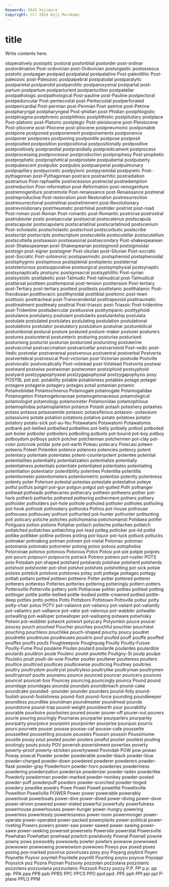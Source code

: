 ```yaml
---
Keywords: 5643 kojimura
Copyright: (C) 2024 Koji Murakami
---
```


# title

Write contents here.



stoperatively postoptic postoral postorbital postorder post-ordinar postordination Post-ordovician post-Ordovician
postorgastic postosseous postotic postpagan postpaid postpalatal postpalatine Post-paleolithic Post-paleozoic post-Paleozoic
postpalpebral postpaludal postparalytic postparietal postparotid postparotitic postparoxysmal postpartal post-partum postpartum
postparturient postparturition postpatellar postpathologic postpathological Post-pauline post-Pauline postpectoral postpeduncular Post-pentecostal
post-Pentecostal postperforated postpericardial Post-permian post-Permian Post-petrine post-Petrine postpharyngal postpharyngeal Post-phidian
post-Phidian postphlogistic postphragma postphrenic postphthisic postphthistic postpituitary postplace Post-platonic post-Platonic
postplegic Post-pleistocene post-Pleistocene Post-pliocene post-Pliocene post-pliocene postpneumonic postponable postpone postponed
postponement postponements postponence postponer postpones postponing postpontile postpose postposit postposited
postposition postpositional postpositionally postpositive postpositively postprandial postprandially postpredicament postprocess postprocessing
postprocessor postproduction postprophesy Post-prophetic postprophetic postprophetical postprostate postpubertal postpuberty postpubescent
postpubic postpubis postpuerperal postpulmonary postpupillary postpycnotic postpyloric postpyramidal postpyretic Post-pythagorean
post-Pythagorean postrace postrachitic postradiation postramus Post-raphaelite postrecession postrectal postredemption postreduction
Post-reformation post-Reformation post-remogeniture postremogeniture postremote Post-renaissance post-Renaissance postrenal postreproductive Post-restoration
post-Restoration postresurrection postresurrectional postretinal postretirement post-Revolutionary postrevolutionary postrheumatic postrhinal postrider
postriot post-road Post-roman post-Roman Post-romantic post-Romantic postrorse postrostral postrubeolar posts
postsaccular postsacral postscalenus postscapula postscapular postscapularis postscarlatinal postscarlatinoid postscenium Post-scholastic
postscholastic postschool postscorbutic postscribe postscript postscripts postscriptum postscutella postscutellar postscutellum
postscuttella postseason postseasonal postsecondary Post-shakespearean post-Shakespearean post-Shakespearian postsigmoid postsigmoidal postsign
post-signer postsigner Post-silurian post-Silurian Post-socratic post-Socratic Post-solomonic postspasmodic postsphenoid postsphenoidal
postsphygmic postspinous postsplenial postsplenic poststernal poststertorous postsuppurative postsurgical postsymphysial postsynaptic
postsynaptically postsync postsynsacral postsyphilitic Post-syrian postsystolic posttabetic post-Talmudic Post-talmudical post-Talmudical
posttarsal postteen posttemporal post-tension posttension Post-tertiary post-Tertiary post-tertiary posttest posttests
posttetanic postthalamic Post-theodosian postthoracic postthyroidal posttibial posttonic post-town posttoxic posttracheal
post-Transcendental posttrapezoid posttraumatic posttreatment posttreaty posttrial Post-triassic post-Triassic Post-tridentine post-Tridentine
posttubercular posttussive posttympanic posttyphoid postulance postulancy postulant postulants postulantship postulata
postulate postulated postulates postulating postulation postulational postulations postulator postulatory postulatum
postulnar postumbilical postumbonal postural posture postured posture-maker posturer posturers postures
postureteral postureteric posturing posturise posturised posturising posturist posturize posturized posturizing
postuterine postvaccinal postvaccination postvaricellar postvarioloid Post-vedic post-Vedic postvelar postvenereal postvenous
postventral postverbal Postverta postvertebral postvesical Post-victorian post-Victorian postvide Postville postvocalic
postvocalically Post-volstead post-Volstead Postvorta postwar postward postwise postwoman postwomen postxiphoid
postxyphoid postyard postzygapophyseal postzygapophysial postzygapophysis posy POSYBL pot pot. potability
potable potableness potables potage potager potagere potagerie potagery potages potail
potamian potamic Potamobiidae Potamochoerus Potamogale potamogale Potamogalidae Potamogeton Potamogetonaceae potamogetonaceous
potamological potamologist potamology potamometer Potamonidae potamophilous potamophobia potamoplankton potance Potash
potash potashery potashes potass potassa potassamide potassic potassiferous potassio- potassium
potassiums potate potation potations potative potato potatoes potator potatory potato-sick
pot-au-feu Potawatami Potawatomi Potawatomis potbank pot-bellied potbellied potbellies pot-belly potbelly
potboil potboiled pot-boiler potboiler potboilers potboiling potboils pot-bound pot-boy potboy
potboydom potboys potch potcher potcherman potchermen pot-clay pot-color potcrook potdar
pote pot-earth Poteau potecary Potecasi poteen poteens Poteet Potemkin potence
potences potencies potency potent potentacy potentate potentates potent-counterpotent potentee potential
potentialities potentiality potentialization potentialize potentially potentialness potentials potentiate potentiated potentiates
potentiating potentiation potentiator potentibility potenties Potentilla potentilla potentiometer potentiometers potentiometric
potentize potently potentness potenty poter Poterium potestal potestas potestate potestative
poteye potful potfuls potgirl pot-gun potgun potgut pot-gutted Poth pothanger
pothead potheads pothecaries pothecary potheen potheens pother pot-herb potherb potherbs
pothered pothering potherment pothers pothery potholder potholders pot-hole pothole potholed
potholer potholes potholing pot-hook pothook pothookery pothooks Pothos pot-house pothouse
pothouses pothousey pothunt pothunted pot-hunter pothunter pothunting poti poticary potiche
potiches potichomania potichomanist Potidaea potifer Potiguara potion potions Potiphar potlach
potlache potlaches potlatch potlatched potlatches potlatching pot-lead potleg potlicker pot-lid
potlid potlike potlikker potline potlines potling pot-liquor pot-luck potluck potlucks
potmaker potmaking potman potmen pot-metal Potomac potomac potomania potomato potometer
potong potoo potoos potophobia Potoroinae potoroo potoroos Potorous Potos Potosi
pot-pie potpie potpies pot-pourri potpourri potpourris potrack Potrero potrero pot-rustler
POTS pots Potsdam pot-shaped potshard potshards potshaw potsherd potsherds potshoot
potshooter pot-shot potshot potshots potshotting pot-sick potsie potsies potstick potstone
potstones potsy pott pottage pottages pottagy pottah pottaro potted potteen
potteens Potter potter pottered potterer potterers potteress Potteries potteries pottering
potteringly pottern potters Pottersville Potterville pottery potti Pottiaceae pottier potties
pottiest potting pottinger pottle pottle-bellied pottle-bodied pottle-crowned pottled pottle-deep pottles
potto pottos Potts Pottsboro Pottstown Pottsville pottur potty potty-chair potus
POTV pot-valiance pot-valiancy pot-valiant pot-valiantly pot-valiantry pot-valliance pot-valor pot-valorous pot-wabbler
potwaller potwalling pot-walloper potwalloper pot-walloping potware potwhisky Potwin pot-wobbler potwork
potwort potycary Potyomkin pouce poucer poucey pouch pouched Poucher pouches
pouchful pouchier pouchiest pouching pouchless pouchlike pouch-shaped pouchy poucy poudret
poudrette poudreuse poudreuses poudrin pouf poufed pouff pouffe pouffed pouffes
pouffs poufs Poughkeepsie Poughquag Pouilly Pouilly-Fuisse Pouilly-Fume Poul poulaine Poulan
poulard poularde poulardes poulardize poulards pouldron poule Poulenc poulet poulette
Pouligny-St poulp poulpe Poulsbo poult poult-de-soie Poulter poulter poulterer poulteress
poulters poultice poulticed poultices poulticewise poulticing Poultney poultries poultry poultrydom
poultryist poultryless poultrylike poultryman poultrymen poultryproof poults pounamu pounce pounced
pouncer pouncers pounces pouncet pouncet-box Pouncey pouncing pouncingly pouncy Pound
pound poundage poundages poundal poundals poundbreach pound-cake poundcake pounded -pounder
pounder pounders pound-folly pound-foolish pound-foolishness pound-foot pound-force pounding poundkeeper poundless
poundlike poundman poundmaster poundmeal pounds poundstone pound-trap pound-weight poundworth pour
pourability pourable pourboire pourboires poured pourer pourer-off pourer-out pourers pourie
pouring pouringly Pournaras pourparler pourparlers pourparley pourparty pourpiece pourpoint pourpointer
pourprise pourquoi pourris pours pourvete pouser pousse pousse-caf pousse-cafe poussette
poussetted poussetting poussie poussies Poussin poussin Poussinisme poustie pousy pout
pouted pouter pouters poutful poutier poutiest pouting poutingly pouts pouty
POV poverish poverishment poverties poverty poverty-proof poverty-stricken povertyweed Povindah POW
pow powan Poway powcat Powder powder powderable powder-black powder-blue powder-charged
powder-down powdered powderer powderers powder-flask powder-gray Powderhorn powder-horn powderies powderiness
powdering powderization powderize powderizer powder-laden powderlike Powderly powderman powder-marked powder-monkey
powder-posted powder-puff powderpuff powders powder-scorched powder-tinged powdery powdike powdry Powe
Powel Powell powellite Powellsville Powellton Powellville POWER Power power powerable
powerably powerboat powerboats power-dive power-dived power-diving power-dove power-driven powered power-elated
powerful powerfully powerfulness powerhouse powerhouses power-hunger power-hungry powering powerless powerlessly
powerlessness power-loom powermonger power-operate power-operated power-packed powerplants power-political power-riveting Powers
powers power-saw power-sawed power-sawing power-sawn power-seeking powerset powersets Powersite powerstat
Powersville Powhatan Powhattan powhead powitch powldoody Pownal Pownall pownie powny
pows powsoddy powsowdy powter powters powwow powwowed powwower powwowing powwowism
powwows Powys pox poxed poxes poxing pox-marked poxvirus poxviruses poxy
poy Poyang poybird Poyen Poynette Poynor poyntell Poyntelle poyntill Poynting
poyou poyous Poysippi Poyssick poz Pozna Poznan Pozsony pozzolan pozzolana
pozzolanic pozzolans pozzuolana pozzuolanic Pozzuoli Pozzy pozzy P.P. PP p.p.
pp pp. PPA ppa PPB ppb PPBS PPC PPCS PPD
ppd ppd. PPE pph PPI ppi ppl P-plane PPLO PPM
